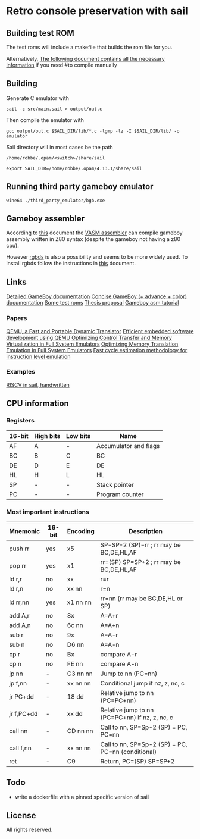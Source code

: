 # Retro console preservation with sail

## Building test ROM

The test roms will include a makefile that builds the rom file for you.

Alternatively,
[The following document contains all the necessary information](https://gbdev.io/gb-asm-tutorial/part1/hello_world.html) if you need
#to compile manually

## Building

Generate C emulator with

    sail -c src/main.sail > output/out.c

Then compile the emulator with

    gcc output/out.c $SAIL_DIR/lib/*.c -lgmp -lz -I $SAIL_DIR/lib/ -o emulator

Sail directory will in most cases be the path

    /home/robbe/.opam/<switch>/share/sail

    export SAIL_DIR=/home/robbe/.opam/4.13.1/share/sail

## Running third party gameboy emulator

    wine64 ./third_party_emulator/bgb.exe

## Gameboy assembler

According to [this](https://www.chibiakumas.com/z80/Gameboy.php) document the [VASM assembler](http://sun.hasenbraten.de/vasm/)
can compile gameboy assembly written in Z80 syntax (despite the gameboy not having a z80 
cpu).

However [rgbds](https://rgbds.gbdev.io/) is also a possibility and seems to be more widely used.
To install rgbds follow the instructions in [this](https://rgbds.gbdev.io/install) document. 

## Links

[Detailed GameBoy documentation](https://github.com/Gekkio/gb-ctr)
[Concise GameBoy (+ advance + color) documentation](https://gbdev.io/pandocs/)
[Some test roms](https://gbdev.gg8.se/wiki/articles/Test_ROMs)
[Thesis proposal](https://dinf.vub.ac.be/bthesis/?proposal=proposals%2FSOFT-Retro+console+preservation+and+emulation+with+Sail)
[Gameboy asm tutorial](https://eldred.fr/gb-asm-tutorial/index.html)

### Papers

[QEMU, a Fast and Portable Dynamic Translator](https://www.usenix.org/legacy/event/usenix05/tech/freenix/full_papers/bellard/bellard.pdf)
[Efficient embedded software development using QEMU](https://static.lwn.net/lwn/images/conf/rtlws11/papers/proc/p09.pdf)
[Optimizing Control Transfer and Memory Virtualization in Full System Emulators](https://dl.acm.org/doi/pdf/10.1145/2837027)
[Optimizing Memory Translation Emulation in Full System Emulators](https://dl.acm.org/doi/pdf/10.1145/2686034)
[Fast cycle estimation methodology for instruction level emulation](https://ieeexplore.ieee.org/document/6176470)

### Examples
[RISCV in sail, handwritten](https://github.com/riscv/sail-riscv)


## CPU information
### Registers
| 16-bit | High bits | Low bits | Name
| ------ | --------- | -------- | ---- 
| AF     | A         | -        | Accumulator and flags  
| BC     | B         | C        | BC                     
| DE     | D         | E        | DE                     
| HL     | H         | L        | HL                     
| SP     | -         | -        | Stack pointer          
| PC     | -         | -        | Program counter        

### Most important instructions
| Mnemonic          | 16-bit | Encoding | Description
| ----------------- | ------ | -------- | -----------
| push      rr      | yes    | x5       | SP=SP-2  (SP)=rr ; rr may be BC,DE,HL,AF
| pop       rr      | yes    | x1       | rr=(SP)  SP=SP+2 ; rr may be BC,DE,HL,AF
| ld        r,r     | no     | xx       | r=r
| ld        r,n     | no     | xx nn    | r=n
| ld        rr,nn   | yes    | x1 nn nn | rr=nn (rr may be BC,DE,HL or SP)
| add       A,r     | no     | 8x       | A=A+r
| add       A,n     | no     | 6c nn    | A=A+n
| sub       r       | no     | 9x       | A=A-r
| sub       n       | no     | D6 nn    | A=A-n
| cp        r       | no     | Bx       | compare A-r
| cp        n       | no     | FE nn    | compare A-n
| jp        nn      | -      | C3 nn nn | Jump to nn (PC=nn)
| jp        f,nn    | -      | xx nn nn | Conditional jump if nz, z, nc, c
| jr        PC+dd   | -      | 18 dd    | Relative jump to nn (PC=PC+nn)
| jr        f,PC+dd | -      | xx dd    | Relative jump to nn (PC=PC+nn) if nz, z, nc, c
| call      nn      | -      | CD nn nn | Call to nn, SP=Sp-2 (SP) = PC, PC=nn
| call      f,nn    | -      | xx nn nn | Call to nn, SP=Sp-2 (SP) = PC, PC=nn (conditional)
| ret               | -      | C9       | Return, PC=(SP) SP=SP+2

## Todo
- write a dockerfile with a pinned specific version of sail


## License
All rights reserved.